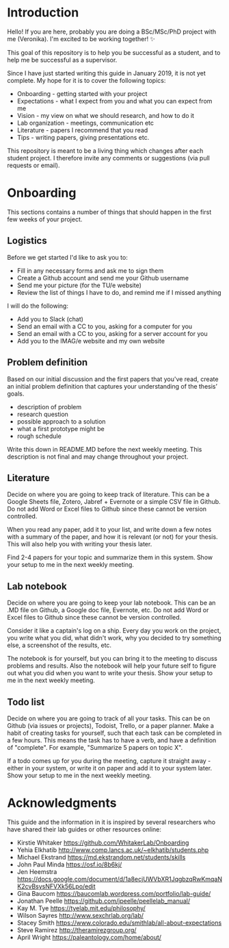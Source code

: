 # Introduction

Hello! If you are here, probably you are doing a BSc/MSc/PhD project with me (Veronika). I'm excited to be working together! :sparkles:

This goal of this repository is to help you be successful as a student, and to help me be successful as a supervisor. 

Since I have just started writing this guide in January 2019, it is not yet complete. My hope for it is to cover the following topics:

* Onboarding - getting started with your project
* Expectations - what I expect from you and what you can expect from me
* Vision - my view on what we should research, and how to do it
* Lab organization - meetings, communication etc 
* Literature - papers I recommend that you read
* Tips - writing papers, giving presentations etc. 

This repository is meant to be a living thing which changes after each student project. I therefore invite any comments or suggestions (via pull requests or email). 




# Onboarding

This sections contains a number of things that should happen in the first few weeks of your project. 

## Logistics

Before we get started I'd like to ask you to:

* Fill in any necessary forms and ask me to sign them
* Create a Github account and send me your Github username 
* Send me your picture (for the TU/e website)
* Review the list of things I have to do, and remind me if I missed anything

I will do the following:

* Add you to Slack (chat) 
* Send an email with a CC to you, asking for a computer for you
* Send an email with a CC to you, asking for a server account for you
* Add you to the IMAG/e website and my own website


## Problem definition

Based on our initial discussion and the first papers that you've read, create an initial problem definition that captures your understanding of the thesis’ goals.

* description of problem
* research question 
* possible approach to a solution
* what a first prototype might be
* rough schedule 

Write this down in README.MD before the next weekly meeting. This description is not final and may change throughout your project. 

## Literature 

Decide on where you are going to keep track of literature. This can be a Google Sheets file, Zotero, Jabref + Evernote or a simple CSV file in Github. Do not add Word or Excel files to Github since these cannot be version controlled. 

When you read any paper, add it to your list, and write down a few notes with a summary of the paper, and how it is relevant (or not) for your thesis. This will also help you with writing your thesis later.

Find 2-4 papers for your topic and summarize them in this system. Show your setup to me in the next weekly meeting. 

## Lab notebook

Decide on where you are going to keep your lab notebook. This can be an .MD file on Github, a Google doc file, Evernote, etc. Do not add Word or Excel files to Github since these cannot be version controlled. 

Consider it like a captain's log on a ship. Every day you work on the project, you write what you did, what didn't work, why you decided 
to try something else, a screenshot of the results, etc. 

The notebook is for yourself, but you can bring it to the meeting to discuss problems and results. Also the notebook will help your future self to figure out what you did when you want to write your thesis. Show your setup to me in the next weekly meeting. 


## Todo list

Decide on where you are going to track of all your tasks. This can be on Github (via issues or projects), Todoist, Trello, or a paper planner. Make a habit of creating tasks for yourself, such that each task can be completed in a few hours. This means the task has to have a verb, and have a definition of "complete". For example, "Summarize 5 papers on topic X". 

If a todo comes up for you during the meeting, capture it straight away - either in your system, or write it on paper and add it to your system later. Show your setup to me in the next weekly meeting. 

# Acknowledgments

This guide and the information in it is inspired by several researchers who have shared their lab guides or other resources online:

* Kirstie Whitaker https://github.com/WhitakerLab/Onboarding
* Yehia Elkhatib http://www.comp.lancs.ac.uk/~elkhatib/students.php
* Michael Ekstrand https://md.ekstrandom.net/students/skills
* John Paul Minda https://osf.io/8b6kj/
* Jen Heemstra https://docs.google.com/document/d/1a8ecjUWVbXR1JqgbzqRwKmqaNK2cvBsysNFVXk56Lpo/edit
* Gina Baucom https://baucomlab.wordpress.com/portfolio/lab-guide/ 
* Jonathan Peelle https://github.com/jpeelle/peellelab_manual/
* Kay M. Tye https://tyelab.mit.edu/philosophy/
* Wilson Sayres http://www.sexchrlab.org/lab/ 
* Stacey Smith https://www.colorado.edu/smithlab/all-about-expectations
* Steve Ramirez http://theramirezgroup.org/ 
* April Wright https://paleantology.com/home/about/ 
